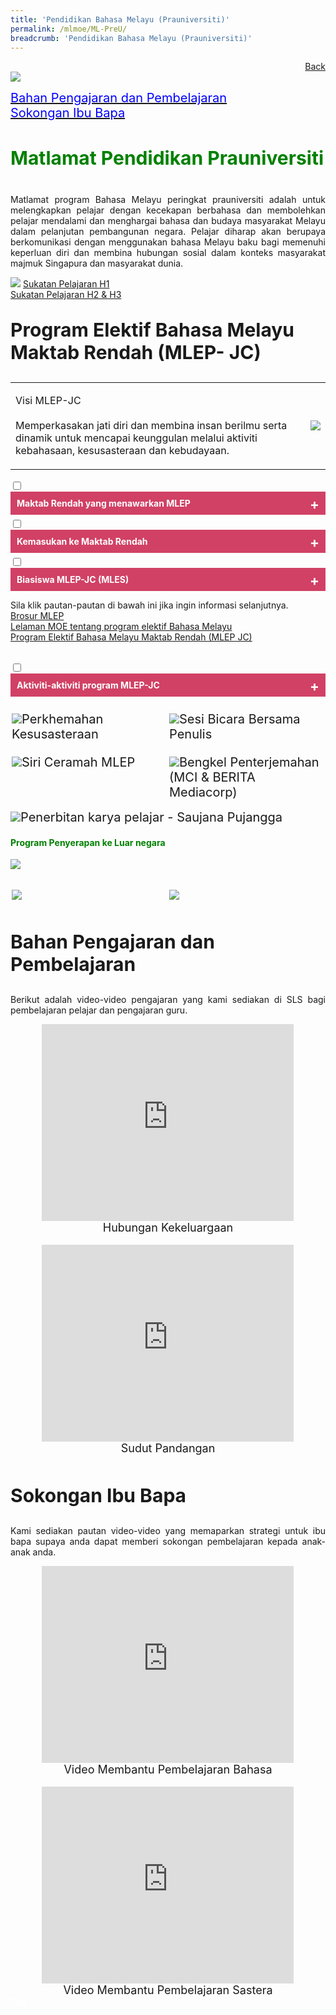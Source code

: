 ```yaml
---
title: 'Pendidikan Bahasa Melayu (Prauniversiti)'
permalink: /mlmoe/ML-PreU/
breadcrumb: 'Pendidikan Bahasa Melayu (Prauniversiti)'
---
```

<html>
<body>
<style>
 <html>
<body>
<style>
  table {
  font-family: arial, sans-serif;
  border-collapse: collapse;
  width: 100%;
}

td{
  border: 1px solid #dddddd;
  text-align: left;
  padding: 8px;
  width:60%;
}
  .tab img{
   width: 80%;
 }
  * {
  box-sizing: border-box;
}

 .tab table {
   display: none;
}
.tab table:target {
  display: block;
}
 .column {
  float: left;
  width: 80%;
  padding: 2px;
}
.atab label {
    position: relative;
    display: block;
    background: #d14165;
    color: #fff;
    font-weight: 700;
    padding: 10px;
    cursor: pointer;
 }
 .row {
    display: flex;
    height: %;
}
 .atab label::after {
  content: "+";
  font-size: 22px;
  position: absolute;
  right: 10px;
  top: 7px;
  transition: all 0.4s;
}
 .atab input[type=checkbox]:checked + label::after,
.atab input[type=radio]:checked + label::after {
    content: 'x';
    right: 14px;
    top: 7px;
  //transform:rotate(-225deg);
   /* transform: rotate(90deg); */
}
.tab-content {
  overflow: hidden;
  display: none;
  width:100%; 
}
.atab{
  margin-bottom: 5px;
  width:100%;  
}
 iframe{
border : 0;
width:80% ;
}

</style>
<!-- Global site tag (gtag.js) - Google Ads: 726049306 -->
<script async src="https://www.googletagmanager.com/gtag/js?id=AW-726049306"></script>
<script>
  window.dataLayer = window.dataLayer || [];
  function gtag(){dataLayer.push(arguments);}
  gtag('js', new Date());

  gtag('config', 'AW-726049306');
</script>
<a href="/gallery/pameran- bahasa- melayu-malay-language-exhibitions-b/moe-curriculum/" style="float:right;">Back</a><br/>
<img src="/images/ML-PreU-Header3.jpg">

<a href="#C1" style="font-size:20px"><span style="color:blue;">Bahan Pengajaran dan Pembelajaran</span></a><br/>
<a href="#C2" style="font-size:20px"><span style="color:blue;">Sokongan Ibu Bapa</span></a><br/>

<h4 style="color:green;font-size:30px;">Matlamat Pendidikan Prauniversiti </h4>  
 <p style="text-align:justify;">
 Matlamat program Bahasa Melayu peringkat prauniversiti adalah untuk melengkapkan pelajar dengan kecekapan berbahasa dan membolehkan pelajar mendalami dan menghargai bahasa dan budaya masyarakat Melayu dalam pelanjutan pembangunan negara. Pelajar diharap akan berupaya berkomunikasi dengan menggunakan bahasa Melayu baku bagi memenuhi keperluan diri dan membina hubungan sosial dalam konteks masyarakat majmuk Singapura dan masyarakat dunia.
</p>
<img src="/images/ML-PreU-Syllabus.jpeg">
<a href="/Gallery/Annex A -Sukatan-Pelajaran-H1.pdf" target="_blank">Sukatan Pelajaran H1</a><br/>
<a href="/Gallery/Annex B - Sukatan-Pelajaran-H2-&-H3.pdf" target="_blank">Sukatan Pelajaran H2 & H3</a><br/>

<p style="font-size:30px;"><strong>Program Elektif Bahasa Melayu Maktab Rendah (MLEP- JC) </strong></p>
<table style="width:100%">
  <tr>
    <td><p>Visi MLEP-JC<br/><br/>
     Memperkasakan jati diri dan membina insan berilmu serta dinamik untuk mencapai keunggulan melalui aktiviti kebahasaan, kesusasteraan dan kebudayaan.</p></td>
    <td><img src="/images/ML-PreU-01092020.png"></td>
   </tr>
  </table>
  <div class="atab">
      <input id="tab-1" type="checkbox" name="tab">
   <label for="tab-1" class="lbML">Maktab Rendah yang menawarkan MLEP
</label>
     <div class="tab-content">
      <p><strong>Maktab Rendah yang menawarkan MLEP: </strong>
      <ul>
       <li>Maktab Rendah Jurong Pioneer</li>
       <li>Maktab Rendah Kebangsaan</li>
       <li>Institusi Raffles</li>
       <li>Maktab Rendah Tampines Meridian</li>
       <li>Maktab Rendah Yishun Innova </li>
      </ul></p>    
  </div></div>
  
  <div class="atab">
      <input id="tab-2" type="checkbox" name="tab">
   <label for="tab-2" class="lbML">Kemasukan ke Maktab Rendah
</label>
     <div class="tab-content">
      <p><strong>Kemasukan ke Maktab Rendah: </strong></p>
      <p><strong>Pengambilan Masuk ke Sekolah Secara Langsung (DSA-JC)</strong>
       <ul>
       <li>Pelajar Menengah 4 atau 5 mohon ke Pre-U1 berdasarkan pencapaian dan kecenderungan mereka sebelum keputusan peperiksaan GCE Peringkat ‘O’ diumumkan.
       </li>
        <li>Permohonan dibuka pada <strong> pertengahan Mei hingga akhir Jun. </strong> </li></ul>
      </p>   
      <p><strong>Mata Bonus</strong>
       <ul>
       <li>Pelajar yang berjaya memasuki Program MLEP-JC melalui JAE akan mendapat dua mata bonus.</li>
        <li>Pelajar tidak dibenarkan untuk menarik diri daripada MLEP-JC, tidak kira sama ada mereka menggunakan dua mata bonus untuk kemasukan.
</li></ul> </p>  
       <p><strong>Pasca-JAE</strong>
       <ul>
       <li>Pihak sekolah masih boleh menerima masuk pelajar ke Program MLEP-JC selepas Latihan JAE. </li>
        <li>Untuk layak, pelajar perlu menawarkan subjek H2 Bahasa dan Kesusasteraan Melayu (H2MLL) dalam permohonan mereka. </li> </ul></p> 
       </div></div>
  
  <div class="atab">
      <input id="tab-3" type="checkbox" name="tab">
   <label for="tab-3" class="lbML">Biasiswa MLEP-JC (MLES)

</label>
     <div class="tab-content">
      <p><strong>Biasiswa MLEP-JC (MLES)</strong>
      <ul>
       <li>Warganegara Singapura 
</li>
       <li>cemerlang dalam keputusan akademik
</li>
       <li>Biasiswa bernilai $1,000 setiap tahun selama dua tahun
</li>
       <li>Yuran sekolah akan dibiayai ($2,400 setiap tahun)
</li>
       <li>Subsidi penuh bagi Program Penyerapan ke Luar Negara
</li>
      </ul>
</p>    
  </div></div>

Sila klik pautan-pautan di bawah ini jika ingin informasi selanjutnya.<br/>
<a href="/images/ML-PreU-Brosur-Program.png" target="_blank">Brosur MLEP</a><br/>
<a href="https://sites.google.com/view/emasmlep/home?authuser=0" target="_blank">Lelaman MOE tentang program elektif Bahasa Melayu</a><br/>
<a href="/mlmoe/ML-PreU-Outreach-Secondary-Schools-Final.pdf" target="_blank">Program Elektif Bahasa Melayu Maktab Rendah (MLEP JC)</a>
<br/><br/>
<div class="atab">
      <input id="tab-4" type="checkbox" name="tab">
   <label for="tab-4" class="lbML">Aktiviti-aktiviti program MLEP-JC
</label>
     <div class="tab-content">
      <p><strong>Anjuran MOE:</strong>
      <ul>
       <li>Perkhemahan Kesusasteraan Melayu 
</li>
       <li>Bengkel Penterjemahan  (MOE-MCI)
</li>
       <li>Siri Ceramah MLEP
</li>
       <li>Program Penyerapan ke Luar Negara (Malaysia, Indonesia, Brunei Darusalam)
</li>
       <li>Penerbitan Karya-karya Pelajar - Saujana Pujangga 
</li>
       <li>Dialog bersama Pemimpin Masyarakat
</li>
        <li>Program Latihan Amali
</li>
      </ul>
</p>  
 
 <p><strong>Anjuran  Maktab Rendah:
</strong>
      <ul>
       <li>Kegiatan Penglibatan dalam Masyarakat
</li>
       <li>Bengkel Penulisan
</li>
       <li>Bengkel Drama
</li>
       <li>Bengkel Budaya
</li>
       <li>Darmawisata
</li></ul>
</p> 
  </div></div>
<br/>
<div class="row">
 <div class="column">
  <img src="/images/Perkhemahan-Kesusasteraan.png"><span style="font-size:20px">Perkhemahan Kesusasteraan
</span><br/>
</div>
  <div class="column">
  <img src="/images/Sesi-Bicara-Bersama-Penulis.png"><span style="font-size:20px">Sesi Bicara Bersama Penulis
</span>
     <br/>
</div>
      </div><br/>

<div class="row">
 <div class="column">
  <img src="/images/Siri-Ceramah-MLEP.jpg"><span style="font-size:20px">Siri Ceramah MLEP
</span><br/>
</div>
  <div class="column">
  <img src="/images/Bengkel-Penterjemahan.png"><span style="font-size:20px">Bengkel Penterjemahan (MCI & BERITA Mediacorp)
</span>
     <br/>
</div>
 </div>
<p><img src="/images/Penerbitan-karya-pelajar.jpg"><span style="font-size:20px">Penerbitan karya pelajar - Saujana Pujangga
</span></p>

<h4 style="color:green;">Program Penyerapan ke Luar negara
</h4>
<p><img src="/images/ML-Update-01092020.png"></p>
<br/>
<div class="row">
 <div class="column">
  <img src="/images/ML-update1-01092020.png"><br/>
</div>
  <div class="column">
  <img src="/images/ML-Update2-01092020.jpg">
     <br/>
</div>
      </div><br/>

<p id="C1" style="font-size:30px;"><strong>Bahan Pengajaran dan Pembelajaran </strong></p>
  <p style="text-align:justify;">
Berikut adalah video-video pengajaran yang kami sediakan di SLS bagi pembelajaran pelajar dan pengajaran guru.
</p>
<center><iframe width="560" height="315" src="https://www.youtube.com/embed/qOTg6ZTNYWQ" frameborder="0" allow="accelerometer; autoplay; encrypted-media; gyroscope; picture-in-picture" allowfullscreen></iframe><br/><span style="font-size:18px;">Hubungan Kekeluargaan</span>
</center>
<br/>
 <center>
 <iframe width="560" height="315" src="https://www.youtube.com/embed/iB2IAjZIYH8" frameborder="0" allow="accelerometer; autoplay; encrypted-media; gyroscope; picture-in-picture" allowfullscreen></iframe><br/><span style="font-size:18px;">Sudut Pandangan </span>
</center>
<br/>
<p id="C2" style="font-size:30px;"><strong>Sokongan Ibu Bapa </strong></p>
<p style="text-align:justify;">
Kami sediakan pautan video-video yang memaparkan strategi untuk ibu bapa supaya anda dapat memberi sokongan pembelajaran kepada anak-anak anda. 
</p>
<center>
 <iframe width="560" height="315" src="https://www.youtube.com/embed/zEne6YrbUqI" frameborder="0" allow="accelerometer; autoplay; encrypted-media; gyroscope; picture-in-picture" allowfullscreen></iframe><br/><span style="font-size:18px;">Video Membantu Pembelajaran Bahasa
</span>
 </center>
<br/>
 <center>
<iframe width="560" height="315" src="https://www.youtube.com/embed/H8Z89b0qQgA" frameborder="0" allow="accelerometer; autoplay; encrypted-media; gyroscope; picture-in-picture" allowfullscreen></iframe><br/><span style="font-size:18px;">Video Membantu Pembelajaran Sastera
</span>
</center>

<div class="btntop"><a href="#top" style="text-decoration:none;"><span style="color:white"><b>Top</b></span></a></div>

